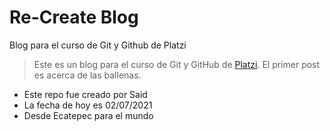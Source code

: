 # Re-Create Blog
Blog para el curso de Git y Github de Platzi
> Este es un blog para el curso de Git y GitHub de [Platzi](https://platzi.com/home). El primer post es acerca de las ballenas.

* Este repo fue creado por Said
* La fecha de hoy es 02/07/2021
* Desde Ecatepec para el mundo
